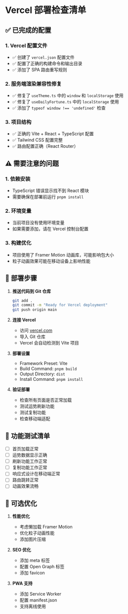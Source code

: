 # Vercel 部署检查清单

## ✅ 已完成的配置

### 1. Vercel 配置文件
- ✅ 创建了 `vercel.json` 配置文件
- ✅ 配置了正确的构建命令和输出目录
- ✅ 添加了 SPA 路由重写规则

### 2. 服务端渲染兼容性修复
- ✅ 修复了 `useTheme.ts` 中的 `window` 和 `localStorage` 使用
- ✅ 修复了 `useDailyFortune.ts` 中的 `localStorage` 使用
- ✅ 添加了 `typeof window !== 'undefined'` 检查

### 3. 项目结构
- ✅ 正确的 Vite + React + TypeScript 配置
- ✅ Tailwind CSS 配置完整
- ✅ 路由配置正确（React Router）

## ⚠️ 需要注意的问题

### 1. 依赖安装
- TypeScript 错误显示找不到 React 模块
- 需要确保在部署前运行 `pnpm install`

### 2. 环境变量
- 当前项目没有使用环境变量
- 如果需要添加，请在 Vercel 控制台配置

### 3. 构建优化
- 项目使用了 Framer Motion 动画库，可能影响包大小
- 粒子动画效果可能在移动设备上影响性能

## 🚀 部署步骤

1. **推送代码到 Git 仓库**
   ```bash
   git add .
   git commit -m "Ready for Vercel deployment"
   git push origin main
   ```

2. **连接 Vercel**
   - 访问 [vercel.com](https://vercel.com)
   - 导入 Git 仓库
   - Vercel 会自动检测到 Vite 项目

3. **部署设置**
   - Framework Preset: Vite
   - Build Command: `pnpm build`
   - Output Directory: `dist`
   - Install Command: `pnpm install`

4. **验证部署**
   - 检查所有页面是否正常加载
   - 测试运势刷新功能
   - 测试复制功能
   - 检查移动端适配

## 📱 功能测试清单

- [ ] 首页加载正常
- [ ] 运势数据显示正确
- [ ] 刷新功能工作正常
- [ ] 复制功能工作正常
- [ ] 响应式设计在移动端正常
- [ ] 路由跳转正常
- [ ] 动画效果流畅

## 🔧 可选优化

1. **性能优化**
   - 考虑懒加载 Framer Motion
   - 优化粒子动画性能
   - 添加图片压缩

2. **SEO 优化**
   - 添加 meta 标签
   - 配置 Open Graph 标签
   - 添加 favicon

3. **PWA 支持**
   - 添加 Service Worker
   - 配置 manifest.json
   - 支持离线使用